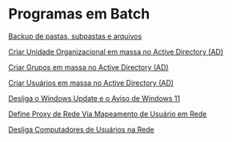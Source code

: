 # Programas em Batch

<a href="https://github.com/Maialinux/Scripts-em-Batch/tree/main/BACKUP">Backup de pastas, subpastas e arquivos</a>

<a href="https://github.com/Maialinux/Scripts-em-Batch/tree/main/CRIAR-OUs-EM-MASSA">Criar Unidade Organizacional em massa no Active Directory (AD)</a>

<a href="https://github.com/Maialinux/Scripts-em-Batch/tree/main/CRIAR-GRUPOS-EM-MASSA">Criar Grupos em massa no Active Directory (AD)</a>

<a href="https://github.com/Maialinux/Scripts-em-Batch/tree/main/CRIAR-USUARIOS-EM-MASSA">Criar Usuários em massa no Active Directory (AD)</a>

<a href="https://github.com/Maialinux/Scripts-em-Batch/tree/main/DESLIGAR-WINDOWS-UPDATE">Desliga o Windows Update e o Aviso de Windows 11</a>

<a href="https://github.com/Maialinux/Scripts-em-Batch/tree/main/EXECUTA-PROXY-COM-BATCH">Define Proxy de Rede Via Mapeamento de Usuário em Rede</a>

<a href="https://github.com/Maialinux/Scripts-em-Batch/tree/main/MAPEAMENTO-DESLIGAR-PC">Desliga Computadores de Usuários na Rede</a>
